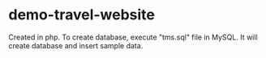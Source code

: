 # demo-travel-website

Created in php. To create database, execute "tms.sql" file in MySQL. It will create database and insert sample data.
